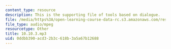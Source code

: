 ```yaml
---
content_type: resource
description: This is the supporting file of tools based on dialogue.
file: /media/https%3A/open-learning-course-data-rc.s3.amazonaws.com/res-21g-003-learning-chinese-a-foundation-course-in-mandarin-spring-2011/0ddbb390acd32b3c618b3a5a67b12688_10.10.3.mp3
file_type: audio/mpeg
resourcetype: Other
title: 10.10.3.mp3
uid: 0ddbb390-acd3-2b3c-618b-3a5a67b12688
---
```

